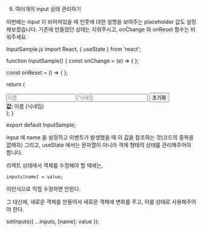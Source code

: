 9. 여러개의 input 상태 관리하기

이번에는 input 이 비어져있을 때 인풋에 대한 설명을 보여주는 placeholder 값도 설정해보겠습니다.
기존에 만들었던 상태는 지워주시고, onChange 와 onReset 함수는 비워주세요.

InputSample.js
import React, { useState } from 'react';

function InputSample() {
  const onChange = (e) => {
  };

  const onReset = () => {
  };


  return (
    <div>
      <input placeholder="이름" />
      <input placeholder="닉네임" />
      <button onClick={onReset}>초기화</button>
      <div>
        <b>값: </b>
        이름 (닉네임)
      </div>
    </div>
  );
}

export default InputSample;

input 에 name 을 설정하고 이벤트가 발생했을 때 이 값을 참조하는 것(코드의 중복을 없애자) 그리고, useState 에서는 문자열이 아니라 객체 형태의 상태를 관리해주어야 합니다.

리액트 상태에서 객체를 수정해야 할 때에는,

```
inputs[name] = value;
```

이런식으로 직접 수정하면 안된다.

그 대신에, 새로운 객체를 만들어서 새로운 객체에 변화를 주고, 이를 상태로 사용해주어야 한다.

setInputs({
  ...inputs,
  [name]: value
});
